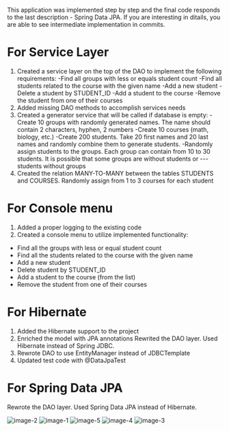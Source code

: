 This application was implemented step by step and the final code responds to the last description - Spring Data JPA.
If you are interesting in ditails, you are able to see intermediate implementation in commits.

# For Service Layer
1. Created a service layer on the top of the DAO to implement the following requirements:
-Find all groups with less or equals student count
-Find all students related to the course with the given name
-Add a new student
-Delete a student by STUDENT_ID
-Add a student to the course
-Remove the student from one of their courses
2. Added missing DAO methods to accomplish services needs
3. Created a generator service that will be called if database is empty:
-Create 10 groups with randomly generated names. The name should contain 2 characters, hyphen, 2 numbers
-Create 10 courses (math, biology, etc.)
-Create 200 students. Take 20 first names and 20 last names and randomly combine them to generate students.
-Randomly assign students to the groups. Each group can contain from 10 to 30 students. It is possible that some groups are without students or ---students without groups
4. Created the relation MANY-TO-MANY between the tables STUDENTS and COURSES. Randomly assign from 1 to 3 courses for each student

# For Console menu
1. Added a proper logging to the existing code
2. Created a console menu to utilize implemented functionality:
- Find all the groups with less or equal student count
- Find all the students related to the course with the given name
- Add a new student
- Delete student by STUDENT_ID
- Add a student to the course (from the list)
- Remove the student from one of their courses

# For Hibernate
1. Added the Hibernate support to the project
2. Enriched the model with JPA annotations Rewrited the DAO layer. Used Hibernate instead of Spring JDBC.
3. Rewrote DAO to use EntityManager instead of JDBCTemplate
4. Updated test code with @DataJpaTest

# For Spring Data JPA
Rewrote the DAO layer. Used Spring Data JPA instead of Hibernate.

![image-2](https://github.com/AndriiChipets/SchoolConsoleApp_ServiceLayer_ConsoleMenu_Hibernate_SpringDataJPA/assets/137887124/155396f5-0b84-4092-acc2-ee9500b5faf7)
![image-1](https://github.com/AndriiChipets/SchoolConsoleApp_ServiceLayer_ConsoleMenu_Hibernate_SpringDataJPA/assets/137887124/982bcaaf-2046-42fc-ac9b-f52e262f79ef)
![image-5](https://github.com/AndriiChipets/SchoolConsoleApp_ServiceLayer_ConsoleMenu_Hibernate_SpringDataJPA/assets/137887124/15d30644-1eab-44b2-a2c3-db963c84d405)
![image-4](https://github.com/AndriiChipets/SchoolConsoleApp_ServiceLayer_ConsoleMenu_Hibernate_SpringDataJPA/assets/137887124/9d1b7b2b-09b6-4001-9dc2-7d3f101ac456)
![image-3](https://github.com/AndriiChipets/SchoolConsoleApp_ServiceLayer_ConsoleMenu_Hibernate_SpringDataJPA/assets/137887124/83cfc4ef-793c-47fb-848d-a80edbfa6d34)

